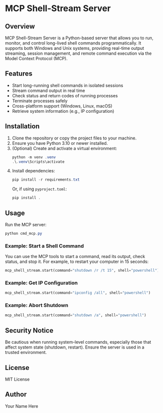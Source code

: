 # MCP Shell-Stream Server

## Overview

MCP Shell-Stream Server is a Python-based server that allows you to run, monitor, and control long-lived shell commands programmatically. It supports both Windows and Unix systems, providing real-time output streaming, session management, and remote command execution via the Model Context Protocol (MCP).

## Features

- Start long-running shell commands in isolated sessions
- Stream command output in real time
- Check status and return codes of running processes
- Terminate processes safely
- Cross-platform support (Windows, Linux, macOS)
- Retrieve system information (e.g., IP configuration)

## Installation

1. Clone the repository or copy the project files to your machine.
2. Ensure you have Python 3.10 or newer installed.
3. (Optional) Create and activate a virtual environment:
	```powershell
	python -m venv .venv
	.\.venv\Scripts\activate
	```
4. Install dependencies:
	```powershell
	pip install -r requirements.txt
	```
	Or, if using `pyproject.toml`:
	```powershell
	pip install .
	```

## Usage

Run the MCP server:
```powershell
python cmd_mcp.py
```

### Example: Start a Shell Command

You can use the MCP tools to start a command, read its output, check status, and stop it. For example, to restart your computer in 15 seconds:

```python
mcp_shell_stream.start(command="shutdown /r /t 15", shell="powershell")
```

### Example: Get IP Configuration

```python
mcp_shell_stream.start(command="ipconfig /all", shell="powershell")
```

### Example: Abort Shutdown

```python
mcp_shell_stream.start(command="shutdown /a", shell="powershell")
```

## Security Notice

Be cautious when running system-level commands, especially those that affect system state (shutdown, restart). Ensure the server is used in a trusted environment.

## License

MIT License

## Author

Your Name Here
